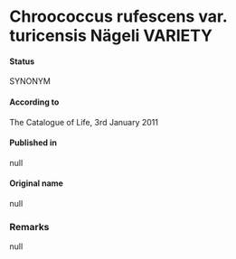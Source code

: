 # Chroococcus rufescens var. turicensis Nägeli VARIETY

#### Status
SYNONYM

#### According to
The Catalogue of Life, 3rd January 2011

#### Published in
null

#### Original name
null

### Remarks
null